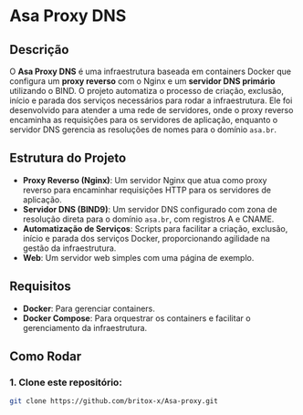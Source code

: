 # Asa Proxy DNS

## Descrição
O **Asa Proxy DNS** é uma infraestrutura baseada em containers Docker que configura um **proxy reverso** com o Nginx e um **servidor DNS primário** utilizando o BIND. O projeto automatiza o processo de criação, exclusão, início e parada dos serviços necessários para rodar a infraestrutura. Ele foi desenvolvido para atender a uma rede de servidores, onde o proxy reverso encaminha as requisições para os servidores de aplicação, enquanto o servidor DNS gerencia as resoluções de nomes para o domínio `asa.br`.

## Estrutura do Projeto
- **Proxy Reverso (Nginx)**: Um servidor Nginx que atua como proxy reverso para encaminhar requisições HTTP para os servidores de aplicação.
- **Servidor DNS (BIND9)**: Um servidor DNS configurado com zona de resolução direta para o domínio `asa.br`, com registros A e CNAME.
- **Automatização de Serviços**: Scripts para facilitar a criação, exclusão, início e parada dos serviços Docker, proporcionando agilidade na gestão da infraestrutura.
- **Web**: Um servidor web simples com uma página de exemplo.

## Requisitos
- **Docker**: Para gerenciar containers.
- **Docker Compose**: Para orquestrar os containers e facilitar o gerenciamento da infraestrutura.

## Como Rodar
### 1. Clone este repositório:
   ```bash
   git clone https://github.com/britox-x/Asa-proxy.git
